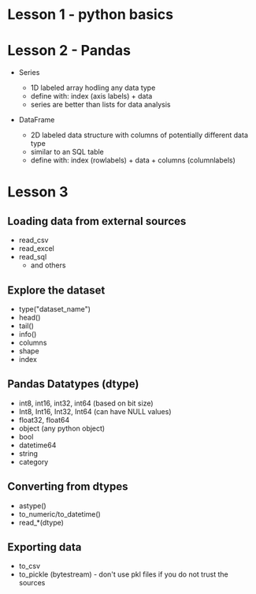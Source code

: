 # Lesson 1 - python basics

# Lesson 2 - Pandas
- Series
     - 1D labeled array hodling any data type
     - define with: index (axis labels) + data
     - series are better than lists for data analysis
     
- DataFrame
     - 2D labeled data structure with columns of potentially different data type
     - similar to an SQL table
     - define with: index (rowlabels) + data + columns (columnlabels)
     
# Lesson 3
## Loading data from external sources
- read_csv
- read_excel
- read_sql
    - and others
## Explore the dataset
- type("dataset_name")
- head()
- tail()
- info()
- columns
- shape
- index

## Pandas Datatypes (dtype)
- int8, int16, int32, int64 (based on bit size)
- Int8, Int16, Int32, Int64 (can have NULL values)
- float32, float64
- object (any python object)
- bool
- datetime64
- string
- category

## Converting from dtypes
- astype()
- to_numeric/to_datetime()
- read_*(dtype)

## Exporting data
- to_csv
- to_pickle (bytestream) - don't use pkl files if you do not trust the sources